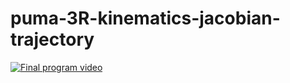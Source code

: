 # puma-3R-kinematics-jacobian-trajectory
[![Final program video](https://img.youtube.com/vi/6UaRuxUMwwQ/0.jpg)](https://www.youtube.com/watch?v=6UaRuxUMwwQ)